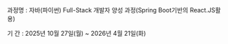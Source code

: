 과정명 : 자바(파이썬) Full-Stack 개발자 양성 과정(Spring Boot기반의 React.JS활용)

기  간 : 2025년 10월 27일(월) ~ 2026년 4월 21일(화)
